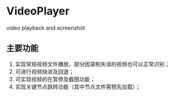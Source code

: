 # VideoPlayer
video playback and screenshot
## 主要功能
1. 实现常规视频文件播放，部分因录制失误的视频也可以正常识别；
2. 可进行视频快进及回退；
3. 可实现视频的在暂停及截图功能；
4. 实现关键节点跳转功能（其中节点文件需预先加载）；